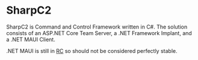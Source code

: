 # SharpC2
SharpC2 is Command and Control Framework written in C#.  The solution consists of an ASP.NET Core Team Server, a .NET Framework Implant, and a .NET MAUI Client.

.NET MAUI is still in [RC](https://github.com/dotnet/maui/releases) so should not be considered perfectly stable.